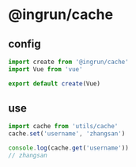 # @ingrun/cache

## config
```js
import create from '@ingrun/cache'
import Vue from 'vue'

export default create(Vue)
```

## use
```js
import cache from 'utils/cache'
cache.set('username', 'zhangsan')

console.log(cache.get('username')) 
// zhangsan
```